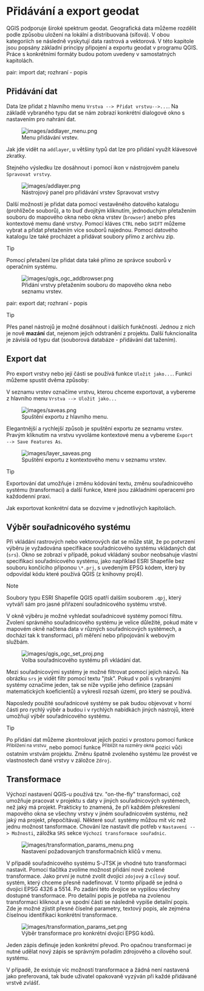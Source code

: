 # Přidávání a export geodat

QGIS podporuje široké spektrum geodat. Geografická data můžeme rozdělit
podle způsobu uložení na lokální a distribuovaná (síťová). V obou
kategoriích se následně vyskytují data rastrová a vektorová. V této
kapitole jsou popsány základní principy připojení a exportu geodat v
programu QGIS. Práce s konkrétními formáty budou potom uvedeny v
samostatných kapitolách.

<div class="index">

pair: import dat; rozhraní - popis

</div>

## Přidávání dat

Data lze přidat z hlavního menu `Vrstva --> Přidat
vrstvu-->...`. Na základě vybraného typu dat se nám zobrazí konkrétní
dialogové okno s nastavením pro nahrání dat.

<div id="addlayer">

<figure>
<img src="images/addlayer_menu.png" alt="images/addlayer_menu.png" />
<figcaption>Menu přidávání vrstev.</figcaption>
</figure>

</div>

<div class="noteadvanced">

Jak jde vidět na `addlayer`, u většiny typů dat lze pro přidání využít
klávesové zkratky.

</div>

Stejného výsledku lze dosáhnout i pomocí ikon v nástrojovém panelu
`Spravovat vrstvy`.

<figure>
<img src="images/addlayer.png" alt="images/addlayer.png" />
<figcaption>Nástrojový panel pro přidávání vrstev Spravovat
vrstvy</figcaption>
</figure>

Další možností je přidat data pomocí vestavěného datového katalogu
(prohlížeče souborů), a to buď dvojitým kliknutím, jednoduchým
přetažením souboru do mapového okna nebo okna vrstev (`browser`) anebo
přes kontextové memu dané vrstvy. Pomocí kláves `CTRL` nebo `SHIFT`
můžeme vybrat a přidat přetažením více souborů najednou. Pomocí datového
katalogu lze také procházet a přidávat soubory přímo z archivu zip.

> [!TIP]
> Pomocí přetažení lze přidat data také přímo ze správce souborů v
> operačním systému.

<div id="browser">

<figure>
<img src="images/qgis_ogc_addbrowser.png" class="large"
alt="images/qgis_ogc_addbrowser.png" />
<figcaption>Přidání vrstvy přetažením souboru do mapového okna nebo
seznamu vrstev.</figcaption>
</figure>

</div>

<div class="index">

pair: export dat; rozhraní - popis

</div>

> [!TIP]
> Přes panel nástrojů je možné dosáhnout i dalších funkčností. Jednou z
> nich je nově **mazání** dat, nejenom jejich odstranění z projektu.
> Další fukncionalita je závislá od typu dat (souborová databáze -
> přidávání dat tažením).

## Export dat

Pro export vrstvy nebo její části se používá funkce `Uložit jako...`.
Funkci můžeme spustit dvěma způsoby:

V seznamu vrstev označíme vrstvu, kterou chceme exportovat, a vybereme z
hlavního menu `Vrstva --> Uložit jako...`

<figure>
<img src="images/saveas.png" class="small" alt="images/saveas.png" />
<figcaption>Spuštění exportu z hlavního menu.</figcaption>
</figure>

Elegantnější a rychlejší způsob je spuštění exportu ze seznamu vrstev.
Pravým kliknutím na vrstvu vyvoláme kontextové menu a vybereme
`Export --> Save Features As`.

<figure>
<img src="images/layer_saveas.png" class="small"
alt="images/layer_saveas.png" />
<figcaption>Spuštění exportu z kontextového menu v seznamu
vrstev.</figcaption>
</figure>

> [!TIP]
> Exportování dat umožňuje i změnu kódování textu, změnu souřadnicového
> systému (transformaci) a další funkce, které jsou základními operacemi
> pro každodenní praxi.

Jak exportovat konkrétní data se dozvíme v jednotlivých kapitolách.

## Výběr souřadnicového systému

Při vkládání rastrových nebo vektorových dat se může stát, že po
potvrzení výběru je vyžadována specifikace souřadnicového systému
vkládaných dat (`srs`). Okno se zobrazí v případě, pokud vkládaný soubor
neobsahuje vlastní specifikaci souřadnicového systému, jako například
ESRI Shapefile bez souboru končícího příponou `\*.prj`, s uvedeným EPSG
kódem, který by odpovídal kódu které používá QGIS (z knihovny proj4).

> [!NOTE]
> Soubory typu ESRI Shapefile QGIS opatří dalším souborem `.qpj`, který
> vytváří sám pro jasné přiřazení souřadnicového systému vrstvě.

V okně výběru je možné vyhledat souřadnicové systémy pomocí filtru.
Zvolení správného souřadnicového systému je velice důležité, pokud máte
v mapovém okně načtena data v různých souřadnicových systémech, a
dochází tak k transformaci, při měření nebo připojování k webovým
službám.

<div id="srs">

<figure>
<img src="images/qgis_ogc_set_proj.png"
alt="images/qgis_ogc_set_proj.png" />
<figcaption>Volba souřadnicového systému při vkládání dat.</figcaption>
</figure>

</div>

Mezi souřadnicovými systémy je možné filtrovat pomocí jejich názvů. Na
obrázku `srs` je vidět filtr pomocí textu "jtsk". Pokud v poli s
vybranými systémy označíme jeden, tak se níže vypíše jeho definice
(zapsání matematických koeficientů) a vykreslí rozsah území, pro který
se používá.

Naposledy použité souřadnicové systémy se pak budou objevovat v horní
části pro rychlý výběr a budou i v rychlých nabídkách jiných nástrojů,
které umožňují výběr souřadnicového systému.

> [!TIP]
> Po přidání dat můžeme zkontrolovat jejich pozici v prostoru pomocí
> funkce <sup>Přiblížení na vrstvu</sup>, nebo pomocí funkce
> <sup>Přiblížit na rozměry okna</sup> pozici vůči ostatním vrstvám
> projektu. Změnu špatně zvoleného systému lze provést ve vlastnostech
> dané vrstvy v záložce `Zdroj`.

## Transformace

Výchozí nastavení QGIS-u používá tzv. "on-the-fly" transformaci, což
umožňuje pracovat v projektu s daty v jiných souřadnicových systémech,
než jaký má projekt. Prakticky to znamená, že při každém překreslení
mapového okna se všechny vrstvy v jiném souřadnicovém systému, než jaký
má projekt, přepočítávají. Některé souř. systémy můžou mít víc než jednu
možnost tansformace. Chování lze nastavit dle potřeb v
`Nastavení --> Možnosti`, záložka `SRS` sekce
`Výchozí transformace souřadnic`.

<figure>
<img src="images/transformation_params_menu.png" class="medium"
alt="images/transformation_params_menu.png" />
<figcaption>Nastavení požadovaných transformačních klíčů v
menu.</figcaption>
</figure>

V případě souřadnicového systému S-JTSK je vhodné tuto transformaci
nastavit. Pomocí tlačítka zvolíme možnost přidání nové zvolené
transformace. Jako první je nutné zvolit dvojici `zdojový` a `cílový`
souř. systém, který chceme přesně nadefinovat. V tomto případě se jedná
o dvojici EPSG 4326 a 5514. Po zadání této dvojice se vypíšou všechny
dostupné transformace. Pro detailní popis je potřeba na zvolenou
transformaci kliknout a ve spodní části se následně vypíše detailní
popis. Zde je možné zjistit přesné číselné parametry, textový popis, ale
zejména číselnou identifikaci konkrétní transformace.

<figure>
<img src="images/transformation_params_set.png" class="medium"
alt="images/transformation_params_set.png" />
<figcaption>Výběr transformace pro konkrétní dvojici EPSG
kódů.</figcaption>
</figure>

Jeden zápis definuje jeden konkrétní převod. Pro opačnou transformaci je
nutné udělat nový zápis se správným pořadím zdrojového a cílového souř.
systému.

V případě, že existuje víc možností transformace a žádná není nastavená
jako preferovaná, tak bude uživatel opakovaně vyzýván při každé
přidávané vrstvě zvlášť.

